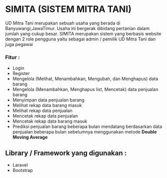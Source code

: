 # SIMITA (SISTEM MITRA TANI)
UD Mitra Tani merupakan sebuah usaha yang berada di Banyuwangi,JawaTimur. Usaha ini bergerak dibidang pertanian dalam jumlah yang cukup besar. 
SIMITA merupakan sistem yang berbasis website dengan 2 role pengguna yaitu sebagai admin / pemilik UD Mitra Tani dan juga pegawai

### Fitur :
- Login
- Register
- Mengelola (Melihat, Menambahkan, Mengubah, dan Menghapus) data barang
- Mengelola (Menambahkan, Menghapus list, Mencetak) data penjualan barang
- Menyimpan data penjualan barang
- Melihat rekap data barang masuk
- Melihat rekap data penjualan
- Mencetak rekap data penjualan
- Mencetak rekap data barang masuk
- Prediksi penjualan barang beberapa bulan mendatang berdasarkan data penjualan beberapa bulan sebelumnya menggunakan metode **Double Moving Average**

## Library / Framework yang digunakan :
- Laravel
- Bootstrap
